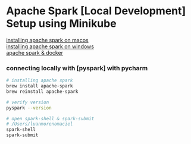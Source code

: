 # Apache Spark [Local Development] Setup using Minikube

[installing apache spark on macos](https://notadatascientist.com/install-spark-on-macos/)  
[installing apache spark on windows](https://phoenixnap.com/kb/install-spark-on-windows-10)  
[apache spark & docker](https://towardsdatascience.com/spark-and-docker-your-spark-development-cycle-just-got-10x-faster-f41ed50c67fd)

### connecting locally with [pyspark] with pycharm
```sh
# installing apache spark
brew install apache-spark
brew reinstall apache-spark

# verify version
pyspark --version

# open spark-shell & spark-submit
# /Users/luanmorenomaciel
spark-shell
spark-submit
```